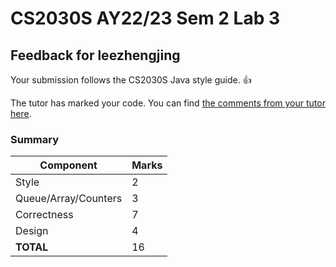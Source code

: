 # CS2030S AY22/23 Sem 2 Lab 3
## Feedback for leezhengjing
Your submission follows the CS2030S Java style guide. :+1:

The tutor has marked your code. You can find [the comments from your tutor here](https://www.github.com/nus-cs2030s-2223-s2/lab3-leezhengjing/commit/da427034e3af68909338ec5f0f73d809a795816a).
### Summary

| Component | Marks |
|-----------|-------|
| Style | 2 |
| Queue/Array/Counters | 3 |
| Correctness | 7 |
| Design | 4 |
| **TOTAL** | 16 |
